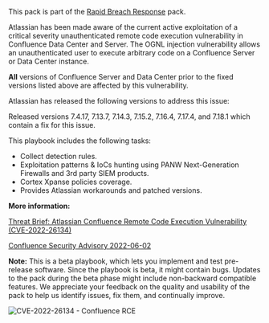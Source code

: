 This pack is part of the [Rapid Breach Response](https://xsoar.pan.dev/marketplace/details/MajorBreachesInvestigationandResponse) pack.

Atlassian has been made aware of the current active exploitation of a critical severity unauthenticated remote code execution vulnerability in Confluence Data Center and Server. The OGNL injection vulnerability allows an unauthenticated user to execute arbitrary code on a Confluence Server or Data Center instance. 

**All** versions of Confluence Server and Data Center prior to the fixed versions listed above are affected by this vulnerability.

Atlassian has released the following versions to address this issue:

Released versions 7.4.17, 7.13.7, 7.14.3, 7.15.2, 7.16.4, 7.17.4, and 7.18.1 which contain a fix for this issue.

This playbook includes the following tasks:

* Collect detection rules.
* Exploitation patterns & IoCs hunting using PANW Next-Generation Firewalls and 3rd party SIEM products.
* Cortex Xpanse policies coverage.
* Provides Atlassian workarounds and patched versions.

**More information:**

[Threat Brief: Atlassian Confluence Remote Code Execution Vulnerability (CVE-2022-26134)
](https://unit42.paloaltonetworks.com/cve-2022-26134-atlassian-code-execution-vulnerability/)

[Confluence Security Advisory 2022-06-02](https://confluence.atlassian.com/doc/confluence-security-advisory-2022-06-02-1130377146.html)

**Note:** This is a beta playbook, which lets you implement and test pre-release software. Since the playbook is beta, it might contain bugs. Updates to the pack during the beta phase might include non-backward compatible features. We appreciate your feedback on the quality and usability of the pack to help us identify issues, fix them, and continually improve.


![CVE-2022-26134 - Confluence RCE](../../doc_files/CVE-2022-26134_-_Confluence_RCE.png)